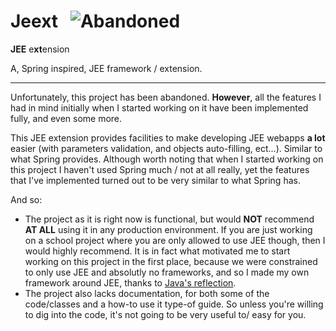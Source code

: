 # Jeext &nbsp; ![Abandoned](https://badgen.net/badge/DEVELOPMENT%20STATUS/abandoned/red)

<b>JEE</b> e<b>xt</b>ension

A, Spring inspired, JEE framework / extension.

<hr>

Unfortunately, this project has been abandoned. **However**, all the features I had in mind initially when I started working on it have been implemented fully, and even some more.


This JEE extension provides facilities to make developing JEE webapps **a lot** easier (with parameters validation, and objects auto-filling, ect...). Similar to what Spring provides. Although worth noting that when I started working on this project I haven't used Spring much / not at all really, yet the features that I've implemented turned out to be very similar to what Spring has.

And so:
- The project as it is right now is functional, but would **NOT** recommend **AT ALL** using it in any production environment. If you are just working on a school project where you are only allowed to use JEE though, then I would highly recommend. It is in fact what motivated me to start working on this project in the first place, because we were constrained to only use JEE and absolutly no frameworks, and so I made my own framework around JEE, thanks to [Java's reflection](https://docs.oracle.com/javase/8/docs/api/java/lang/reflect/package-summary.html).
- The project also lacks documentation, for both some of the code/classes and a how-to use it type-of guide. So unless you're willing to dig into the code, it's not going to be very useful to/ easy for you.

